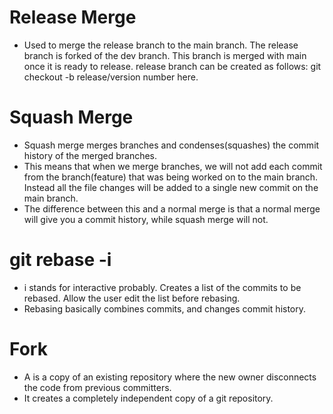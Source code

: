# Release Merge
- Used to merge the release branch to the main branch. The release branch is forked of the dev branch. This branch is merged with main once it is ready to release. release branch can be created as follows: git checkout -b release/version number here.

# Squash Merge
- Squash merge merges branches and condenses(squashes) the commit history of the merged branches.
- This means that when we merge branches, we will not add each commit from the branch(feature) that was being worked on to the main branch. Instead  all the file changes will be added to a single new commit on the main branch.
- The difference between this and a normal merge is that a normal merge will give you a commit history, while squash merge will not.

# git rebase -i
- i stands for interactive probably. Creates a list of the commits to be rebased. Allow the user edit the list before rebasing.
- Rebasing basically combines commits, and changes commit history.
# Fork
- A is a copy of an existing repository where the new owner disconnects the code from previous committers.
- It creates a completely independent copy of a git repository.
